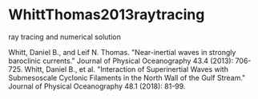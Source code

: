 # WhittThomas2013raytracing
ray tracing and numerical solution

Whitt, Daniel B., and Leif N. Thomas. "Near-inertial waves in strongly baroclinic currents." Journal of Physical Oceanography 43.4 (2013): 706-725.
Whitt, Daniel B., et al. "Interaction of Superinertial Waves with Submesoscale Cyclonic Filaments in the North Wall of the Gulf Stream." Journal of Physical Oceanography 48.1 (2018): 81-99.
